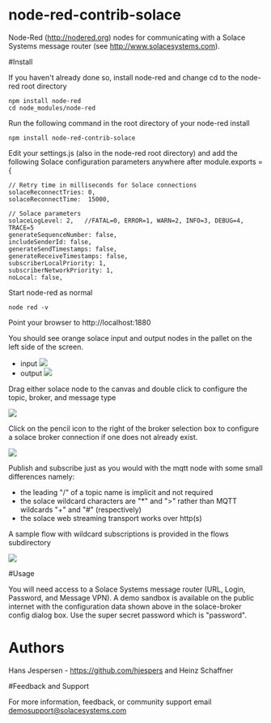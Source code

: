 node-red-contrib-solace
========================

Node-Red (http://nodered.org) nodes for communicating with a Solace Systems message router (see http://www.solacesystems.com).

#Install

If you haven't already done so, install node-red and change cd to the node-red root directory

    npm install node-red
    cd node_modules/node-red

Run the following command in the root directory of your node-red install

    npm install node-red-contrib-solace

Edit your settings.js (also in the node-red root directory) and add the following Solace configuration parameters anywhere after module.exports = {

    // Retry time in milliseconds for Solace connections
    solaceReconnectTries: 0,
    solaceReconnectTime:  15000,

    // Solace parameters
    solaceLogLevel: 2,   //FATAL=0, ERROR=1, WARN=2, INFO=3, DEBUG=4, TRACE=5
    generateSequenceNumber: false,
    includeSenderId: false,
    generateSendTimestamps: false,
    generateReceiveTimestamps: false,
    subscriberLocalPriority: 1,
    subscriberNetworkPriority: 1,
    noLocal: false,

Start node-red as normal

    node red -v

Point your browser to http://localhost:1880

You should see orange solace input and output nodes in the pallet on the left side of the screen.
<ul>
    <li>input <img src="https://github.com/hjespers/node-red-contrib-solace/blob/master/images/solace_input_node.png"></li>
    <li>output <img src="https://github.com/hjespers/node-red-contrib-solace/blob/master/images/solace_output_node.png"></li>
</ul>



Drag either solace node to the canvas and double click to configure the topic, broker, and message type

<img src="https://github.com/hjespers/node-red-contrib-solace/blob/master/images/edit_solace_node.png">


Click on the pencil icon to the right of the broker selection box to configure a solace broker connection if one does not already exist.

<img src="https://github.com/hjespers/node-red-contrib-solace/blob/master/images/edit_solace_broker_config.png">

Publish and subscribe just as you would with the mqtt node with some small differences namely:
<ul>
    <li>the leading "/" of a topic name is implicit and not required</li>
    <li>the solace wildcard characters are "*" and ">" rather than MQTT wildcards "+" and "#" (respectively)</li>
    <li>the solace web streaming transport works over http(s)
</ul>

A sample flow with wildcard subscriptions is provided in the flows subdirectory

<img src="https://github.com/hjespers/node-red-contrib-solace/blob/master/flows/sample_solace_pubsub_flow.png">

#Usage

You will need access to a Solace Systems message router (URL, Login, Password, and Message VPN).
A demo sandbox is available on the public internet with the configuration data shown above in the solace-broker config dialog box. Use the super secret password which is "password".

# Authors

Hans Jespersen -  https://github.com/hjespers and Heinz Schaffner 

#Feedback and Support

For more information, feedback, or community support email demosupport@solacesystems.com
